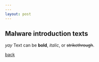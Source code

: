 ```yaml
---
---
layout: post
---
```


## Malware introduction texts

_yay_
Text can be **bold**, _italic_, or ~~strikethrough~~.

[back](./)
